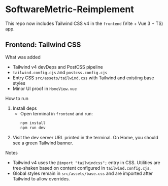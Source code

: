 # SoftwareMetric-Reimplement

This repo now includes Tailwind CSS v4 in the `frontend` (Vite + Vue 3 + TS) app.

## Frontend: Tailwind CSS

What was added
- Tailwind v4 devDeps and PostCSS pipeline
- `tailwind.config.cjs` and `postcss.config.cjs`
- Entry CSS `src/assets/tailwind.css` with Tailwind and existing base styles
- Minor UI proof in `HomeView.vue`

How to run
1. Install deps
	 - Open terminal in `frontend` and run:
		 ```powershell
		 npm install
		 npm run dev
		 ```
2. Visit the dev server URL printed in the terminal. On Home, you should see a green Tailwind banner.

Notes
- Tailwind v4 uses the `@import "tailwindcss";` entry in CSS. Utilities are tree-shaken based on content configured in `tailwind.config.cjs`.
- Global styles remain in `src/assets/base.css` and are imported after Tailwind to allow overrides.